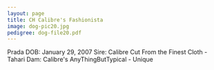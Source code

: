 ```yaml
---
layout: page
title: CH Calibre's Fashionista
image: dog-pic20.jpg
pedigree: dog-file20.pdf
---
```


Prada
DOB: January 29, 2007
Sire: Calibre Cut From the Finest Cloth - Tahari
Dam: Calibre's AnyThingButTypical - Unique